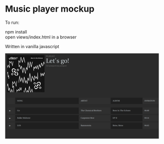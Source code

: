 # Music player mockup

To run:  

npm install  
open views/index.html in a browser  

Written in vanilla javascript  

![alt text](screenshot.png)
